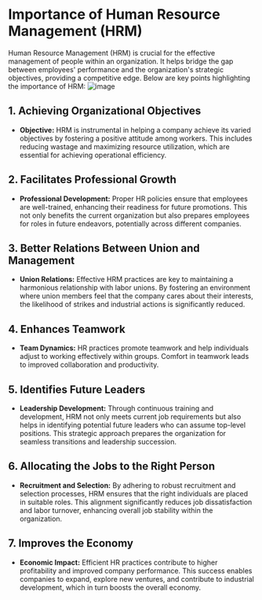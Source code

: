 # Importance of Human Resource Management (HRM)

Human Resource Management (HRM) is crucial for the effective management of people within an organization. It helps bridge the gap between employees' performance and the organization's strategic objectives, providing a competitive edge. Below are key points highlighting the importance of HRM:
![image](https://github.com/Collegehive/Aims_notes/assets/159722383/deee9627-51dd-4f21-8387-b0d539e252d3)

## 1. Achieving Organizational Objectives
- **Objective:** HRM is instrumental in helping a company achieve its varied objectives by fostering a positive attitude among workers. This includes reducing wastage and maximizing resource utilization, which are essential for achieving operational efficiency.

## 2. Facilitates Professional Growth
- **Professional Development:** Proper HR policies ensure that employees are well-trained, enhancing their readiness for future promotions. This not only benefits the current organization but also prepares employees for roles in future endeavors, potentially across different companies.

## 3. Better Relations Between Union and Management
- **Union Relations:** Effective HRM practices are key to maintaining a harmonious relationship with labor unions. By fostering an environment where union members feel that the company cares about their interests, the likelihood of strikes and industrial actions is significantly reduced.

## 4. Enhances Teamwork
- **Team Dynamics:** HR practices promote teamwork and help individuals adjust to working effectively within groups. Comfort in teamwork leads to improved collaboration and productivity.

## 5. Identifies Future Leaders
- **Leadership Development:** Through continuous training and development, HRM not only meets current job requirements but also helps in identifying potential future leaders who can assume top-level positions. This strategic approach prepares the organization for seamless transitions and leadership succession.

## 6. Allocating the Jobs to the Right Person
- **Recruitment and Selection:** By adhering to robust recruitment and selection processes, HRM ensures that the right individuals are placed in suitable roles. This alignment significantly reduces job dissatisfaction and labor turnover, enhancing overall job stability within the organization.

## 7. Improves the Economy
- **Economic Impact:** Efficient HR practices contribute to higher profitability and improved company performance. This success enables companies to expand, explore new ventures, and contribute to industrial development, which in turn boosts the overall economy.


